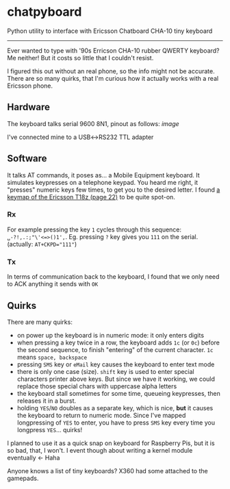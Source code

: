# chatpyboard
Python utility to interface with Ericsson Chatboard CHA-10 tiny keyboard

--- 
Ever wanted to type with '90s Erricson CHA-10 rubber QWERTY keyboard? Me neither! But it costs so little that I couldn't resist.

I figured this out without an real phone, so the info might not be accurate. There are so many quirks, that I'm curious how it actually works with a real Ericsson phone.

## Hardware
The keyboard talks serial 9600 8N1, pinout as follows:
_image_

I've connected mine to a USB↔RS232 TTL adapter
  
  ## Software
  It talks AT commands, it poses as… a Mobile Equipment keyboard. It simulates keypresses on a telephone keypad.
  You heard me right, it "presses" numeric keys few times, to get you to the desired letter.
  I found [a keymap of the Ericsson T18z (page 22)](https://data2.manualslib.com/pdf2/41/4001/400047-ericsson/t18z.pdf?450a6521678afdc25a1fc91d48d4df46) to be quite spot-on.
  ### Rx
  For example pressing the key `1` cycles through this sequence: `␣-?!,.:;"\'<=>()1',`.
  Eg. pressing `?` key gives you `111` on the serial. (actually: `AT+CKPD="111"`)
  ### Tx
  In terms of communication back to the keyboard, I found that we only need to ACK anything it sends with `OK`
  
  ## Quirks
There are many quirks:
- on power up the keyboard is in numeric mode: it only enters digits
- when pressing a key twice in a row, the keyboard adds `1c` (or `0c`) before the second sequence, to finish "entering" of the current character. `1c` means `space, backspace`
- pressing `SMS` key or `eMail` key causes the keyboard to enter text mode
- there is only one case (size). `shift` key is used to enter special characters printer above keys. But since we have it working, we could replace those special chars with uppercase alpha letters
- the keyboard stall sometimes for some time, queueing keypresses, then releases it in a burst.
- holding `YES`/`NO` doubles as a separate key, which is nice, **but** it causes the keyboard to return to numeric mode. 
Since I've mapped longpressing of `YES` to enter, you have to press `SMS` key every time you longpress `YES`… quirks!

I planned to use it as a quick snap on keyboard for Raspberry Pis, but it is so bad, that, I won't. I event though about writing a kernel module eventually ← Haha

Anyone knows a list of tiny keyboards? X360 had some attached to the gamepads.
